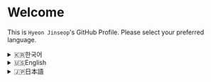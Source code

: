 # Welcome

This is `Hyeon Jinseop`'s GitHub Profile. Please select your preferred language.

<details>
<summary>🇰🇷한국어</summary>
<br>

# 안녕하세요. 현진섭입니다.

> 문제의 해답은 풍부한 경험과 지식에서 나온다.

저는 다양한 경험을 토대로 문제를 해결해 나가는 개발자입니다.

## 간략 소개

- 백엔드 소프트웨어 개발, Infra 관리에 관심이 많습니다.
- 다양한 경험을 쌓기 위해선 새로운 도전을 마다하지 않습니다. 이렇게 쌓아 올린 경험을 토대로 어떠한 환경에도 적응할 수 있습니다.
- 개발자는 소통할 수 있어야 한다고 생각합니다. 회사 경험과 해외 유학 경험으로 커뮤니케이션 능력을 키웠습니다.
- 동료와 함께 일한다는 사실을 가장 중요시 여깁니다. 뽐내지 않고, 매사 진중하게. 같이 일하고 싶은 사람이 되도록 노력합니다.

## 기술 스택

| 분류         | 목록                                                                                                                                                                                                                                                                                                                                                                                                                                                                                                                                                                                                                                                                                                                                                          |
| ------------ | ------------------------------------------------------------------------------------------------------------------------------------------------------------------------------------------------------------------------------------------------------------------------------------------------------------------------------------------------------------------------------------------------------------------------------------------------------------------------------------------------------------------------------------------------------------------------------------------------------------------------------------------------------------------------------------------------------------------------------------------------------------- |
| 언어         | <img src="https://img.shields.io/badge/C++-00599C?style=for-the-badge&logo=cplusplus&logoColor=FFFFFF"> <img src="https://img.shields.io/badge/JavaScript-F7DF1E?style=for-the-badge&logo=javascript&logoColor=000000"> <img src="https://img.shields.io/badge/TypeScript-3178C6?style=for-the-badge&logo=typescript&logoColor=FFFFFF"> <img src="https://img.shields.io/badge/Java-FFFFFF?style=for-the-badge&logo=java&logoColor=5382A1"> <img src="https://img.shields.io/badge/Python-3776AB?style=for-the-badge&logo=python&logoColor=FFFFFF"> <img src="https://img.shields.io/badge/Dart-0175C2?style=for-the-badge&logo=dart&logoColor=FFFFFF"> <img src="https://img.shields.io/badge/Csharp-FFFFFF?style=for-the-badge&logo=java&logoColor=5382A1"> |
| 백엔드       | <img src="https://img.shields.io/badge/Next.js-000000?style=for-the-badge&logo=next.js&logoColor=FFFFFF"> <img src="https://img.shields.io/badge/Express-000000?style=for-the-badge&logo=express&logoColor=FFFFFF"> <img src="https://img.shields.io/badge/FastAPI-009688?style=for-the-badge&logo=fastapi&logoColor=FFFFFF"> <img src="https://img.shields.io/badge/Spring Boot-6DB33F?style=for-the-badge&logo=springboot&logoColor=FFFFFF">                                                                                                                                                                                                                                                                                                                |
| 프론트엔드   | <img src="https://img.shields.io/badge/next.js-000000?style=for-the-badge&logo=next.js&logoColor=white"> <img src="https://img.shields.io/badge/Flutter-02569B?style=for-the-badge&logo=flutter&logoColor=FFFFFF"> <img src="https://img.shields.io/badge/react-61DAFB?style=for-the-badge&logo=react&logoColor=black"> <img src="https://img.shields.io/badge/Tailwind CSS-06B6D4?style=for-the-badge&logo=Tailwind CSS&logoColor=white"> <img src="https://img.shields.io/badge/HTML-E34F26?style=for-the-badge&logo=HTML5&logoColor=white"> <img src="https://img.shields.io/badge/CSS-1572B6?style=for-the-badge&logo=CSS3&logoColor=white">                                                                                                              |
| 데이터베이스 | <img src="https://img.shields.io/badge/MySQL-4479A1?style=for-the-badge&logo=mysql&logoColor=FFFFFF"> <img src="https://img.shields.io/badge/MongoDB-47A248?style=for-the-badge&logo=mongodb&logoColor=FFFFFF"> <img src="https://img.shields.io/badge/PostgreSQL-4169E1?style=for-the-badge&logo=postgresql&logoColor=FFFFFF"> <img src="https://img.shields.io/badge/.NET-512BD4?style=for-the-badge&logo=.net&logoColor=FFFFFF">                                                                                                                                                                                                                                                                                                                           |
| 인프라       | <img src="https://img.shields.io/badge/Linux-FCC624?style=for-the-badge&logo=linux&logoColor=FFFFFF"> <img src="https://img.shields.io/badge/AWS-232F3E?style=for-the-badge&logo=amazonwebservices&logoColor=FFFFFF"> <img src="https://img.shields.io/badge/OCI-FF0000?style=for-the-badge&logo=oci&logoColor=FF3333"> <img src="https://img.shields.io/badge/Vercel-000000?style=for-the-badge&logo=vercel&logoColor=FFFFFF"> <img src="https://img.shields.io/badge/Terraform-844FBA?style=for-the-badge&logo=terraform&logoColor=FFFFFF">                                                                                                                                                                                                                 |
| 실험적       | <img src="https://img.shields.io/badge/GraphQL-E10098?style=for-the-badge&logo=graphql&logoColor=FFFFFF">                                                                                                                                                                                                                                                                                                                                                                                                                                                                                                                                                                                                                                                     |

## 프로젝트

### 개인 프로젝트

- <img src="https://www.railnetwork.kr/railnetwork_logo.png" width="20"> **[RailNetwork](https://www.railnetwork.kr/)**: 수도권 전철 공공 API를 이용한 철도 정보 어플리케이션

  - CI/CD 구축(Jenkins), 백엔드 서버(Express) 개발, OCI/Linux/Nginx 인프라 구축 및 관리 담당

### 기여한 프로덕트

- **[FanCard](https://www.fancard.kr/)**: 생성형 AI 모델을 이용하여 인플루언서의 이미지를 생성. 부가가치를 더해 판매

  - AI Worker(Python) 작성, 크로스플랫폼 하이브리드앱 개발(풀스택; Next.js, Flutter), 인프라 구축 및 관리, 스토어 등록 및 심사 담당

- **[SweetnData AI 포토 부스](https://www.sweetndata.kr/AIPhotoBooth)**: 고객의 이미지 데이터로 생성형 AI 모델을 이용하여 고객을 뮤지컬의 등장인물로.

  - AI Worker(Python) 작성, 웹 백엔드 및 프론트엔드 개발(Next.js, Flutter), 인프라 구축 및 관리, 카드 프린터 키오스크 소프트웨어 작성(C# .NET)

## 연락처

- 이메일: [hjs0410hc@gmail.com](mailto:hjs0410hc@gmail.com)
- [LinkedIn](https://www.linkedin.com/in/jinseop-hyeon-07503b317)
- 전화번호: 이메일로 문의 (+82 한국, +81 일본)

찾아주셔서 감사합니다. 좋은 하루 되세요.

</details>

<details>
<summary>🇺🇸English</summary>
<br>

# Hello. This is `Hyeon Jinseop`

> The solutions to our problems come from a wealth of experience and knowledge.

I'm a versatile developer with a wide range of experience.

## Introducing myself

- I'm interested in Backend software development and IT Infrastructure management.
- I'm willing to take on new challenges to experience many things, which lets me adapt to any environment.
- I strongly agree that developers must be fluent in communication. I have developed my communication skills through my corporate experience and studying abroad.
- I value "working with my coworkers" the most. I make sure NOT to just show off, but always to be focusing on what's real. I try to be the kind of person you want to work with.

## Tech Stacks

| Category           | List                                                                                                                                                                                                                                                                                                                                                                                                                                                                                                                                                                                                                                                                                                                                                          |
| ------------------ | ------------------------------------------------------------------------------------------------------------------------------------------------------------------------------------------------------------------------------------------------------------------------------------------------------------------------------------------------------------------------------------------------------------------------------------------------------------------------------------------------------------------------------------------------------------------------------------------------------------------------------------------------------------------------------------------------------------------------------------------------------------- |
| Language           | <img src="https://img.shields.io/badge/C++-00599C?style=for-the-badge&logo=cplusplus&logoColor=FFFFFF"> <img src="https://img.shields.io/badge/JavaScript-F7DF1E?style=for-the-badge&logo=javascript&logoColor=000000"> <img src="https://img.shields.io/badge/TypeScript-3178C6?style=for-the-badge&logo=typescript&logoColor=FFFFFF"> <img src="https://img.shields.io/badge/Java-FFFFFF?style=for-the-badge&logo=java&logoColor=5382A1"> <img src="https://img.shields.io/badge/Python-3776AB?style=for-the-badge&logo=python&logoColor=FFFFFF"> <img src="https://img.shields.io/badge/Dart-0175C2?style=for-the-badge&logo=dart&logoColor=FFFFFF"> <img src="https://img.shields.io/badge/Csharp-FFFFFF?style=for-the-badge&logo=java&logoColor=5382A1"> |
| Backend Framework  | <img src="https://img.shields.io/badge/Next.js-000000?style=for-the-badge&logo=next.js&logoColor=FFFFFF"> <img src="https://img.shields.io/badge/Express-000000?style=for-the-badge&logo=express&logoColor=FFFFFF"> <img src="https://img.shields.io/badge/FastAPI-009688?style=for-the-badge&logo=fastapi&logoColor=FFFFFF"> <img src="https://img.shields.io/badge/Spring Boot-6DB33F?style=for-the-badge&logo=springboot&logoColor=FFFFFF">                                                                                                                                                                                                                                                                                                                |
| Frontend Framework | <img src="https://img.shields.io/badge/next.js-000000?style=for-the-badge&logo=next.js&logoColor=white"> <img src="https://img.shields.io/badge/Flutter-02569B?style=for-the-badge&logo=flutter&logoColor=FFFFFF"> <img src="https://img.shields.io/badge/react-61DAFB?style=for-the-badge&logo=react&logoColor=black"> <img src="https://img.shields.io/badge/Tailwind CSS-06B6D4?style=for-the-badge&logo=Tailwind CSS&logoColor=white"> <img src="https://img.shields.io/badge/HTML-E34F26?style=for-the-badge&logo=HTML5&logoColor=white"> <img src="https://img.shields.io/badge/CSS-1572B6?style=for-the-badge&logo=CSS3&logoColor=white">                                                                                                              |
| Database           | <img src="https://img.shields.io/badge/MySQL-4479A1?style=for-the-badge&logo=mysql&logoColor=FFFFFF"> <img src="https://img.shields.io/badge/MongoDB-47A248?style=for-the-badge&logo=mongodb&logoColor=FFFFFF"> <img src="https://img.shields.io/badge/PostgreSQL-4169E1?style=for-the-badge&logo=postgresql&logoColor=FFFFFF"> <img src="https://img.shields.io/badge/.NET-512BD4?style=for-the-badge&logo=.net&logoColor=FFFFFF">                                                                                                                                                                                                                                                                                                                           |
| Infrastructure     | <img src="https://img.shields.io/badge/Linux-FCC624?style=for-the-badge&logo=linux&logoColor=FFFFFF"> <img src="https://img.shields.io/badge/AWS-232F3E?style=for-the-badge&logo=amazonwebservices&logoColor=FFFFFF"> <img src="https://img.shields.io/badge/OCI-FF0000?style=for-the-badge&logo=oci&logoColor=FF3333"> <img src="https://img.shields.io/badge/Vercel-000000?style=for-the-badge&logo=vercel&logoColor=FFFFFF"> <img src="https://img.shields.io/badge/Terraform-844FBA?style=for-the-badge&logo=terraform&logoColor=FFFFFF">                                                                                                                                                                                                                 |
| Experimental       | <img src="https://img.shields.io/badge/GraphQL-E10098?style=for-the-badge&logo=graphql&logoColor=FFFFFF">                                                                                                                                                                                                                                                                                                                                                                                                                                                                                                                                                                                                                                                     |

## Projects

### Team Project

- <img src="https://www.railnetwork.kr/railnetwork_logo.png" width="20"> **[RailNetwork](https://www.railnetwork.kr/)**: Rail Transportation Information Application using the Metropolitan Area Transit Public API

  - CI/CD Build(Jenkins), Backend server(Express) Development, OCI/Linux/Nginx Infrastructure Management

### Products I contributed to

- **[FanCard](https://www.fancard.kr/)**: Generate images of influencers using generative AI models. Add special value and commercialize

  - Writing AI Worker(Python), Cross-platform hybrid app development(full-stack; Next.js, Flutter), Infrastructure Build & management, App Store registration

- **[SweetnData AI Photo Booth](https://www.sweetndata.kr/AIPhotoBooth)**: Turn our customers into characters in a musical using a generative AI model from their image data.

  - Writing AI Worker(Python), Web Full-stack Development(Next.js, Flutter), Infrastructure Build & Management, Writing card-printing Kiosk machine's Software(C# .NET)

## Contacts

- Email: [hjs0410hc@gmail.com](mailto:hjs0410hc@gmail.com)
- [LinkedIn](https://www.linkedin.com/in/jinseop-hyeon-07503b317)
- Phone: Please email me if you need my phone number. (Available region: +82 South Korea, +81 Japan)

Thank you for visiting. Have a great day.

</details>
<details>
<summary>🇯🇵日本語</summary>
<br>

# こんにちは、`ヒョン・ジンソプ`です。

> 問題の答えは、豊富な経験と知識から生まれる。

私は様々な経験をもとに問題を解決していく開発者です。

韓国人の HYEON JINSEOP(ヒョン・ジンソプ)と申します。よろしくお願いいたします。

## 簡単な紹介

- バックエンドソフトウェア開発、ＩＴインフラ管理に興味があります。
- 様々な経験を積むために、新しい挑戦を躊躇しません。このように積み重ねてきた経験をもとに、どんな環境にも適応することができます。
- 開発者はコミュニケーションが上手でなければならないと強く思っています。韓国の会社での経験と日本への交換留学の経験でコミュニケーション能力を身につけました。
- 仲間と一緒に働くことを一番大切にしています。目立ちたがらず、真剣に。一緒に働きたいと思われる人になるように努力しています。

## 持っている IT 技術

| 分類                       | リスト                                                                                                                                                                                                                                                                                                                                                                                                                                                                                                                                                                                                                                                                                                                                                        |
| -------------------------- | ------------------------------------------------------------------------------------------------------------------------------------------------------------------------------------------------------------------------------------------------------------------------------------------------------------------------------------------------------------------------------------------------------------------------------------------------------------------------------------------------------------------------------------------------------------------------------------------------------------------------------------------------------------------------------------------------------------------------------------------------------------- |
| プログラミング言語         | <img src="https://img.shields.io/badge/C++-00599C?style=for-the-badge&logo=cplusplus&logoColor=FFFFFF"> <img src="https://img.shields.io/badge/JavaScript-F7DF1E?style=for-the-badge&logo=javascript&logoColor=000000"> <img src="https://img.shields.io/badge/TypeScript-3178C6?style=for-the-badge&logo=typescript&logoColor=FFFFFF"> <img src="https://img.shields.io/badge/Java-FFFFFF?style=for-the-badge&logo=java&logoColor=5382A1"> <img src="https://img.shields.io/badge/Python-3776AB?style=for-the-badge&logo=python&logoColor=FFFFFF"> <img src="https://img.shields.io/badge/Dart-0175C2?style=for-the-badge&logo=dart&logoColor=FFFFFF"> <img src="https://img.shields.io/badge/Csharp-FFFFFF?style=for-the-badge&logo=java&logoColor=5382A1"> |
| バックエンドソフトウェア   | <img src="https://img.shields.io/badge/Next.js-000000?style=for-the-badge&logo=next.js&logoColor=FFFFFF"> <img src="https://img.shields.io/badge/Express-000000?style=for-the-badge&logo=express&logoColor=FFFFFF"> <img src="https://img.shields.io/badge/FastAPI-009688?style=for-the-badge&logo=fastapi&logoColor=FFFFFF"> <img src="https://img.shields.io/badge/Spring Boot-6DB33F?style=for-the-badge&logo=springboot&logoColor=FFFFFF">                                                                                                                                                                                                                                                                                                                |
| フロントエンドソフトウェア | <img src="https://img.shields.io/badge/next.js-000000?style=for-the-badge&logo=next.js&logoColor=white"> <img src="https://img.shields.io/badge/Flutter-02569B?style=for-the-badge&logo=flutter&logoColor=FFFFFF"> <img src="https://img.shields.io/badge/react-61DAFB?style=for-the-badge&logo=react&logoColor=black"> <img src="https://img.shields.io/badge/Tailwind CSS-06B6D4?style=for-the-badge&logo=Tailwind CSS&logoColor=white"> <img src="https://img.shields.io/badge/HTML-E34F26?style=for-the-badge&logo=HTML5&logoColor=white"> <img src="https://img.shields.io/badge/CSS-1572B6?style=for-the-badge&logo=CSS3&logoColor=white">                                                                                                              |
| データベース               | <img src="https://img.shields.io/badge/MySQL-4479A1?style=for-the-badge&logo=mysql&logoColor=FFFFFF"> <img src="https://img.shields.io/badge/MongoDB-47A248?style=for-the-badge&logo=mongodb&logoColor=FFFFFF"> <img src="https://img.shields.io/badge/PostgreSQL-4169E1?style=for-the-badge&logo=postgresql&logoColor=FFFFFF"> <img src="https://img.shields.io/badge/.NET-512BD4?style=for-the-badge&logo=.net&logoColor=FFFFFF">                                                                                                                                                                                                                                                                                                                           |
| ＩＴインフラ               | <img src="https://img.shields.io/badge/Linux-FCC624?style=for-the-badge&logo=linux&logoColor=FFFFFF"> <img src="https://img.shields.io/badge/AWS-232F3E?style=for-the-badge&logo=amazonwebservices&logoColor=FFFFFF"> <img src="https://img.shields.io/badge/OCI-FF0000?style=for-the-badge&logo=oci&logoColor=FF3333"> <img src="https://img.shields.io/badge/Vercel-000000?style=for-the-badge&logo=vercel&logoColor=FFFFFF"> <img src="https://img.shields.io/badge/Terraform-844FBA?style=for-the-badge&logo=terraform&logoColor=FFFFFF">                                                                                                                                                                                                                 |
| 実験的にやってみたもの     | <img src="https://img.shields.io/badge/GraphQL-E10098?style=for-the-badge&logo=graphql&logoColor=FFFFFF">                                                                                                                                                                                                                                                                                                                                                                                                                                                                                                                                                                                                                                                     |

## プロジェクト

### 個人的なプロジェクト

- <img src="https://www.railnetwork.kr/railnetwork_logo.png" width="20"> **[RailNetwork](https://www.railnetwork.kr/)**: 韓国首都圏電鉄の公共 API を利用した鉄道情報アプリケーション

  - CI/CD サーバー構築(Jenkins), バックエンドサーバー(Express)開発, OCI/Linux/Nginx インフラの構築及び管理を担当。

### 貢献したプロジェクト

- **[FanCard](https://www.fancard.kr/)**: 生成 AI を利用してインフルエンサーの画像を生成。付加価値をつけて販売

  - AI Worker(Python)作成, クロスプラットフォームのハイブリッドアプリ開発(フルスタック：Next.js, Flutter), インフラ構築及び管理, ストア登録及び審査を担当。

- **[SweetnData AI 포토 부스](https://www.sweetndata.kr/AIPhotoBooth)**: お客の画像データで生成 AI を利用し、ミュージカルの登場人物に。

  - AI Worker(Python)作成, Web バックエンドサーバー及びフロントエンド開発(Next.js, Flutter), インフラ構築及び管理, カードの印刷ができるキオスクマシーンのソフトウェア作成(C# .NET)

## ご連絡をお待ちしております

- メール: [hjs0410hc@gmail.com](mailto:hjs0410hc@gmail.com)
- [LinkedIn](https://www.linkedin.com/in/jinseop-hyeon-07503b317)
- 電話番号: メールでお問い合わせください(+82 韓国, +81 日本　どちらもできます)

お越しいただきありがとうございます。よろしくお願いいたします。

</details>
